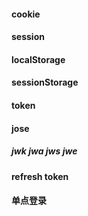#### cookie
#### session
#### localStorage
#### sessionStorage

#### token
#### jose
##### jwk jwa jws jwe
#### refresh token
#### 单点登录